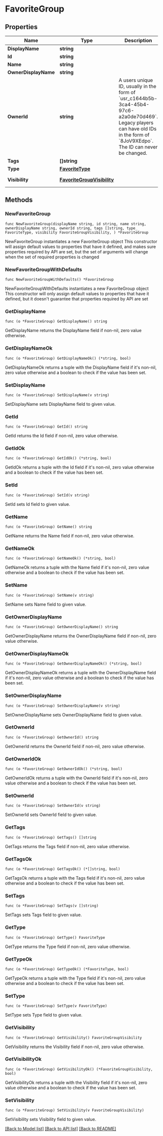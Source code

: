 # FavoriteGroup

## Properties

Name | Type | Description | Notes
------------ | ------------- | ------------- | -------------
**DisplayName** | **string** |  | 
**Id** | **string** |  | 
**Name** | **string** |  | 
**OwnerDisplayName** | **string** |  | 
**OwnerId** | **string** | A users unique ID, usually in the form of &#x60;usr_c1644b5b-3ca4-45b4-97c6-a2a0de70d469&#x60;. Legacy players can have old IDs in the form of &#x60;8JoV9XEdpo&#x60;. The ID can never be changed. | 
**Tags** | **[]string** |   | 
**Type** | [**FavoriteType**](FavoriteType.md) |  | [default to FAVORITETYPE_FRIEND]
**Visibility** | [**FavoriteGroupVisibility**](FavoriteGroupVisibility.md) |  | [default to FAVORITEGROUPVISIBILITY_PRIVATE]

## Methods

### NewFavoriteGroup

`func NewFavoriteGroup(displayName string, id string, name string, ownerDisplayName string, ownerId string, tags []string, type_ FavoriteType, visibility FavoriteGroupVisibility, ) *FavoriteGroup`

NewFavoriteGroup instantiates a new FavoriteGroup object
This constructor will assign default values to properties that have it defined,
and makes sure properties required by API are set, but the set of arguments
will change when the set of required properties is changed

### NewFavoriteGroupWithDefaults

`func NewFavoriteGroupWithDefaults() *FavoriteGroup`

NewFavoriteGroupWithDefaults instantiates a new FavoriteGroup object
This constructor will only assign default values to properties that have it defined,
but it doesn't guarantee that properties required by API are set

### GetDisplayName

`func (o *FavoriteGroup) GetDisplayName() string`

GetDisplayName returns the DisplayName field if non-nil, zero value otherwise.

### GetDisplayNameOk

`func (o *FavoriteGroup) GetDisplayNameOk() (*string, bool)`

GetDisplayNameOk returns a tuple with the DisplayName field if it's non-nil, zero value otherwise
and a boolean to check if the value has been set.

### SetDisplayName

`func (o *FavoriteGroup) SetDisplayName(v string)`

SetDisplayName sets DisplayName field to given value.


### GetId

`func (o *FavoriteGroup) GetId() string`

GetId returns the Id field if non-nil, zero value otherwise.

### GetIdOk

`func (o *FavoriteGroup) GetIdOk() (*string, bool)`

GetIdOk returns a tuple with the Id field if it's non-nil, zero value otherwise
and a boolean to check if the value has been set.

### SetId

`func (o *FavoriteGroup) SetId(v string)`

SetId sets Id field to given value.


### GetName

`func (o *FavoriteGroup) GetName() string`

GetName returns the Name field if non-nil, zero value otherwise.

### GetNameOk

`func (o *FavoriteGroup) GetNameOk() (*string, bool)`

GetNameOk returns a tuple with the Name field if it's non-nil, zero value otherwise
and a boolean to check if the value has been set.

### SetName

`func (o *FavoriteGroup) SetName(v string)`

SetName sets Name field to given value.


### GetOwnerDisplayName

`func (o *FavoriteGroup) GetOwnerDisplayName() string`

GetOwnerDisplayName returns the OwnerDisplayName field if non-nil, zero value otherwise.

### GetOwnerDisplayNameOk

`func (o *FavoriteGroup) GetOwnerDisplayNameOk() (*string, bool)`

GetOwnerDisplayNameOk returns a tuple with the OwnerDisplayName field if it's non-nil, zero value otherwise
and a boolean to check if the value has been set.

### SetOwnerDisplayName

`func (o *FavoriteGroup) SetOwnerDisplayName(v string)`

SetOwnerDisplayName sets OwnerDisplayName field to given value.


### GetOwnerId

`func (o *FavoriteGroup) GetOwnerId() string`

GetOwnerId returns the OwnerId field if non-nil, zero value otherwise.

### GetOwnerIdOk

`func (o *FavoriteGroup) GetOwnerIdOk() (*string, bool)`

GetOwnerIdOk returns a tuple with the OwnerId field if it's non-nil, zero value otherwise
and a boolean to check if the value has been set.

### SetOwnerId

`func (o *FavoriteGroup) SetOwnerId(v string)`

SetOwnerId sets OwnerId field to given value.


### GetTags

`func (o *FavoriteGroup) GetTags() []string`

GetTags returns the Tags field if non-nil, zero value otherwise.

### GetTagsOk

`func (o *FavoriteGroup) GetTagsOk() (*[]string, bool)`

GetTagsOk returns a tuple with the Tags field if it's non-nil, zero value otherwise
and a boolean to check if the value has been set.

### SetTags

`func (o *FavoriteGroup) SetTags(v []string)`

SetTags sets Tags field to given value.


### GetType

`func (o *FavoriteGroup) GetType() FavoriteType`

GetType returns the Type field if non-nil, zero value otherwise.

### GetTypeOk

`func (o *FavoriteGroup) GetTypeOk() (*FavoriteType, bool)`

GetTypeOk returns a tuple with the Type field if it's non-nil, zero value otherwise
and a boolean to check if the value has been set.

### SetType

`func (o *FavoriteGroup) SetType(v FavoriteType)`

SetType sets Type field to given value.


### GetVisibility

`func (o *FavoriteGroup) GetVisibility() FavoriteGroupVisibility`

GetVisibility returns the Visibility field if non-nil, zero value otherwise.

### GetVisibilityOk

`func (o *FavoriteGroup) GetVisibilityOk() (*FavoriteGroupVisibility, bool)`

GetVisibilityOk returns a tuple with the Visibility field if it's non-nil, zero value otherwise
and a boolean to check if the value has been set.

### SetVisibility

`func (o *FavoriteGroup) SetVisibility(v FavoriteGroupVisibility)`

SetVisibility sets Visibility field to given value.



[[Back to Model list]](../README.md#documentation-for-models) [[Back to API list]](../README.md#documentation-for-api-endpoints) [[Back to README]](../README.md)


